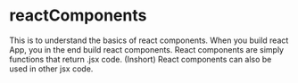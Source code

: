 # reactComponents
This is to understand the basics of react components.
When you build react App, you in the end build react components.
React components are simply functions that return .jsx code. (Inshort)
React components can also be used in other jsx code.
